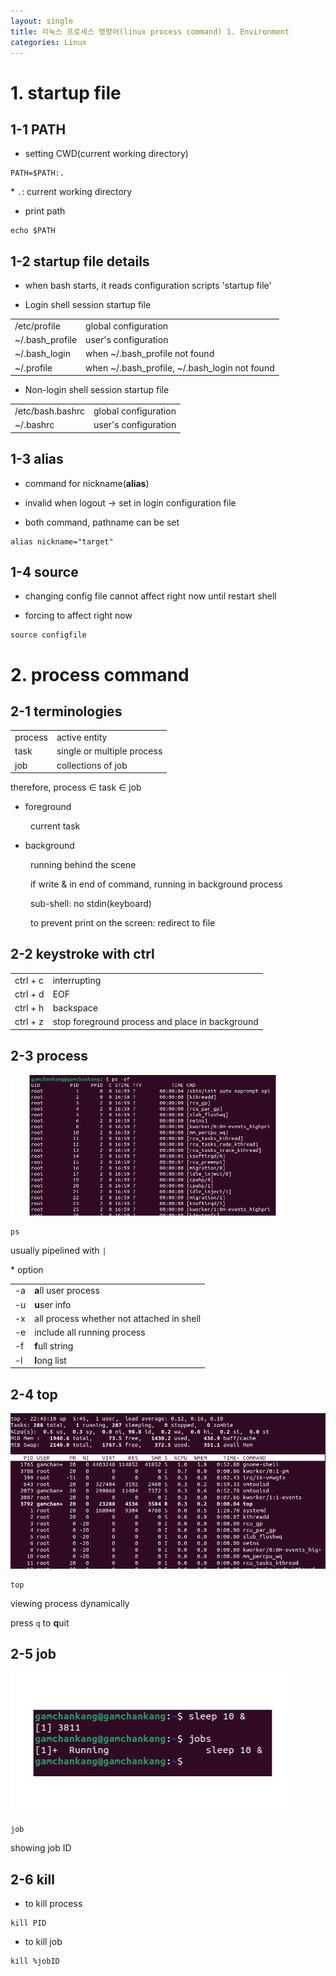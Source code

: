 ```yaml
---
layout: single
title: 리눅스 프로세스 명령어(linux process command) 1. Environment
categories: Linux
---
```


# 1. startup file

## 1-1 PATH

* setting CWD(current working directory)

```console
PATH=$PATH:.
```

\* `.`: current working directory

* print path

```console
echo $PATH
```

## 1-2 startup file details

* when bash starts, it reads configuration scripts 'startup file'

* Login shell session startup file

<center>
    <table>
        <tr><td>/etc/profile</td><td>global configuration</td></tr>
        <tr><td>~/.bash_profile</td><td>user's configuration</td></tr>
        <tr><td>~/.bash_login</td><td>when ~/.bash_profile not found</td></tr>
        <tr><td>~/.profile</td><td>when ~/.bash_profile, ~/.bash_login not found</td></tr>
    </table>
</center>

* Non-login shell session startup file

<center>
    <table>
        <tr><td>/etc/bash.bashrc</td><td>global configuration</td></tr>
        <tr><td>~/.bashrc</td><td>user's configuration</td></tr>
    </table>
</center>

## 1-3 **alias**

* command for nickname(**alias**)

* invalid when logout -> set in login configuration file

* both command, pathname can be set

```console
alias nickname="target"
```

## 1-4 **source**

* changing config file cannot affect right now until restart shell

* forcing to affect right now

```console
source configfile
```

# 2. process command

## 2-1 terminologies

<center>
    <table>
        <tr><td>process</td><td>active entity</td></tr>
        <tr><td>task</td><td>single or multiple process</td></tr>
        <tr><td>job</td><td>collections of job</td></tr>
    </table>
</center>

therefore, process $\in$ task $\in$ job

* foreground

&emsp;&emsp; current task
  
* background

&emsp;&emsp; running behind the scene

&emsp;&emsp; if write & in end of command, running in background process

&emsp;&emsp; sub-shell: no stdin(keyboard)

&emsp;&emsp; to prevent print on the screen: redirect to file

## 2-2 keystroke with ctrl

<center>
    <table>
        <tr><td>ctrl + c</td><td>interrupting</td></tr>
        <tr><td>ctrl + d</td><td>EOF</td></tr>
        <tr><td>ctrl + h</td><td>backspace</td></tr>
        <tr><td>ctrl + z</td><td>stop foreground process and place in background</td></tr>
    </table>
</center>

## 2-3 **p**roce**s**s

![](/assets/images/Linux_process_1.png)

```console
ps
```

usually pipelined with `|`

\* option

<center>
    <table>
        <tr><td>-a</td><td><b>a</b>ll user process</td></tr>
        <tr><td>-u</td><td><b>u</b>ser info</td></tr>
        <tr><td>-x</td><td>all process whether not attached in shell</td></tr>
        <tr><td>-e</td><td>include all running process</td></tr>
        <tr><td>-f</td><td><b>f</b>ull string</td></tr>
        <tr><td>-l</td><td><b>l</b>ong list</td></tr>
    </table>
</center>

## 2-4 **top**

![](/assets/images/Linux_process_2.png)

```console
top
```

viewing process dynamically

press `q` to **q**uit

## 2-5 **job**

![](/assets/images/Linux_process_3.png)

```console
job
```

showing job ID

## 2-6 **kill**

* to kill process

```console
kill PID
```

* to kill job

```console
kill %jobID
```